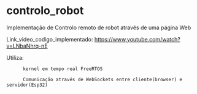 # controlo_robot
Implementação de Controlo remoto de robot através de uma página Web

Link_video_codigo_implementado: https://www.youtube.com/watch?v=LNbaNhrq-nE

Utiliza:

          kernel em tempo real FreeRTOS
          
          Comunicação através de WebSockets entre cliente(browser) e servidor(Esp32)
         
         

